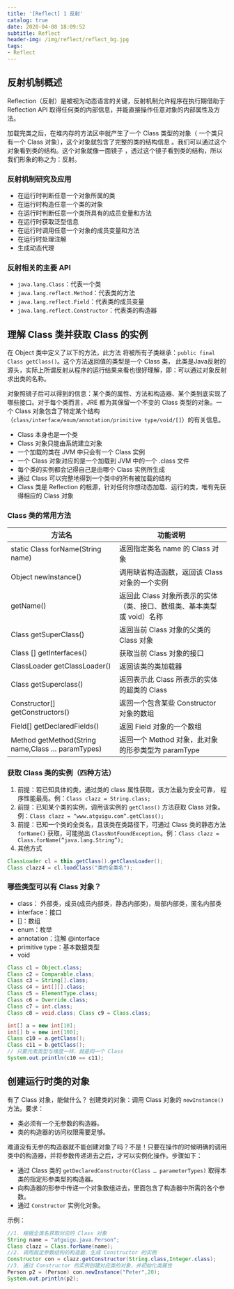```yaml
---
title: '[Reflect] 1 反射'
catalog: true
date: 2020-04-08 18:09:52
subtitle: Reflect
header-img: /img/reflect/reflect_bg.jpg
tags:
- Reflect
---
```


## 反射机制概述
Reflection（反射）是被视为动态语言的关键，反射机制允许程序在执行期借助于 Reflection API 取得任何类的内部信息，并能直接操作任意对象的内部属性及方法。

加载完类之后，在堆内存的方法区中就产生了一个 Class 类型的对象（ 一个类只有一个 Class 对象），这个对象就包含了完整的类的结构信息 。我们可以通过这个对象看到类的结构。这个对象就像一面镜子 ，透过这个镜子看到类的结构，所以我们形象的称之为：反射。

### 反射机制研究及应用
- 在运行时判断任意一个对象所属的类
- 在运行时构造任意一个类的对象
- 在运行时判断任意一个类所具有的成员变量和方法
- 在运行时获取泛型信息
- 在运行时调用任意一个对象的成员变量和方法
- 在运行时处理注解 
- 生成动态代理

### 反射相关的主要 API
- `java.lang.Class`：代表一个类
- `java.lang.reflect.Method`：代表类的方法
- `java.lang.reflect.Field`：代表类的成员变量
- `java.lang.reflect.Constructor`：代表类的构造器


## 理解 Class 类并获取 Class 的实例
在 Object 类中定义了以下的方法，此方法 将被所有子类继承：`public final Class getClass()`。这个方法返回值的类型是一个 Class 类， 此类是Java反射的源头，实际上所谓反射从程序的运行结果来看也很好理解，即：可以通过对象反射求出类的名称。

对象照镜子后可以得到的信息：某个类的属性、方法和构造器、某个类到底实现了哪些接口。对于每个类而言，JRE 都为其保留一个不变的 Class 类型的对象。一个 Class 对象包含了特定某个结构（`class/interface/enum/annotation/primitive type/void/[]`）的有关信息。
- Class 本身也是一个类
- Class 对象只能由系统建立对象
- 一个加载的类在 JVM 中只会有一个 Class 实例
- 一个 Class 对象对应的是一个加载到 JVM 中的一个 .class 文件
- 每个类的实例都会记得自己是由哪个 Class 实例所生成
- 通过 Class 可以完整地得到一个类中的所有被加载的结构
- Class 类是 Reflection 的根源，针对任何你想动态加载、运行的类，唯有先获得相应的 Class 对象

### Class 类的常用方法
| 方法名                                             | 功能说明                                                               |
|----------------------------------------------------|------------------------------------------------------------------------|
| static Class forName\(String name\)                | 返回指定类名 name 的 Class 对象                                        |
| Object newInstance\(\)                             | 调用缺省构造函数，返回该 Class 对象的一个实例                          |
| getName\(\)                                        | 返回此 Class 对象所表示的实体（类、接口、数组类、基本类型或 void）名称 |
| Class getSuperClass\(\)                            | 返回当前 Class 对象的父类的 Class 对象                                 |
| Class \[\] getInterfaces\(\)                       | 获取当前 Class 对象的接口                                              |
| ClassLoader getClassLoader\(\)                     | 返回该类的类加载器                                                     |
| Class getSuperclass\(\)                            | 返回表示此 Class 所表示的实体的超类的 Class                            |
| Constructor\[\] getConstructors\(\)                | 返回一个包含某些 Constructor 对象的数组                                |
| Field\[\] getDeclaredFields\(\)                    | 返回 Field 对象的一个数组                                              |
| Method getMethod\(String name,Class … paramTypes\) | 返回一个 Method 对象，此对象的形参类型为 paramType                     |

### 获取 Class 类的实例（四种方法）
1. 前提：若已知具体的类，通过类的 class 属性获取，该方法最为安全可靠， 程序性能最高。例：`Class clazz = String.class;`
2. 前提：已知某个类的实例，调用该实例的 `getClass()` 方法获取 Class 对象。例：`Class clazz = “www.atguigu.com”.getClass();` 
3. 前提：已知一个类的全类名，且该类在类路径下，可通过 Class 类的静态方法 `forName()` 获取，可能抛出 `ClassNotFoundException`。例：`Class clazz = Class.forName(“java.lang.String”);`
4. 其他方式
```java
ClassLoader cl = this.getClass().getClassLoader();
Class clazz4 = cl.loadClass("类的全类名"); 
```

### 哪些类型可以有 Class 对象？
- class： 外部类，成员(成员内部类，静态内部类)，局部内部类，匿名内部类
- interface：接口
- []：数组
- enum：枚举
- annotation：注解 @interface
- primitive type：基本数据类型
- void

```java
Class c1 = Object.class;
Class c2 = Comparable.class;
Class c3 = String[].class;
Class c4 = int[][].class;
Class c5 = ElementType.class;
Class c6 = Override.class;
Class c7 = int.class;
Class c8 = void.class; Class c9 = Class.class;

int[] a = new int[10]; 
int[] b = new int[100]; 
Class c10 = a.getClass(); 
Class c11 = b.getClass(); 
// 只要元素类型与维度一样，就是同一个 Class
System.out.println(c10 == c11);
```

## 创建运行时类的对象
有了 Class 对象，能做什么？
创建类的对象：调用 Class 对象的 `newInstance()` 方法。要求：
- 类必须有一个无参数的构造器。
- 类的构造器的访问权限需要足够。

难道没有无参的构造器就不能创建对象了吗？不是！只要在操作的时候明确的调用类中的构造器，并将参数传递进去之后，才可以实例化操作。步骤如下：
- 通过 Class 类的 `getDeclaredConstructor(Class … parameterTypes)` 取得本类的指定形参类型的构造器。
- 向构造器的形参中传递一个对象数组进去，里面包含了构造器中所需的各个参数。
- 通过 `Constructor` 实例化对象。

示例：
```java
//1. 根据全类名获取对应的 Class 对象 
String name = "atguigu.java.Person";
Class clazz = Class.forName(name);
//2. 调用指定参数结构的构造器，生成 Constructor 的实例
Constructor con = clazz.getConstructor(String.class,Integer.class); 
//3. 通过 Constructor 的实例创建对应类的对象，并初始化类属性
Person p2 = (Person) con.newInstance("Peter",20);
System.out.println(p2);
```

